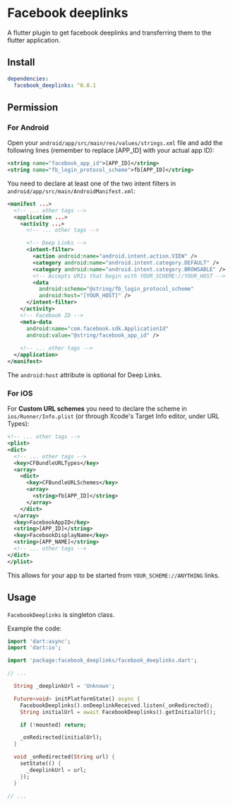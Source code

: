 # Facebook deeplinks

A flutter plugin to get facebook deeplinks and transferring them to the flutter application.

## Install

```yaml
dependencies:
  facebook_deeplinks: ^0.0.1
```

## Permission

### For Android

Open your `android/app/src/main/res/values/strings.xml` file and add the following lines (remember to replace [APP_ID] with your actual app ID):

```xml
<string name="facebook_app_id">[APP_ID]</string>
<string name="fb_login_protocol_scheme">fb[APP_ID]</string>
```

You need to declare at least one of the two intent filters in `android/app/src/main/AndroidManifest.xml`:

```xml
<manifest ...>
  <!-- ... other tags -->
  <application ...>
    <activity ...>
      <!-- ... other tags -->

      <!-- Deep Links -->
      <intent-filter>
        <action android:name="android.intent.action.VIEW" />
        <category android:name="android.intent.category.DEFAULT" />
        <category android:name="android.intent.category.BROWSABLE" />
        <!-- Accepts URIs that begin with YOUR_SCHEME://YOUR_HOST -->
        <data
          android:scheme="@string/fb_login_protocol_scheme"
          android:host="[YOUR_HOST]" />
      </intent-filter>
    </activity>
    <!-- Facebook ID -->
    <meta-data
      android:name="com.facebook.sdk.ApplicationId"
      android:value="@string/facebook_app_id" />
    
    <!-- ... other tags -->
  </application>
</manifest>
```

The `android:host` attribute is optional for Deep Links.

### For iOS

For **Custom URL schemes** you need to declare the scheme in
`ios/Runner/Info.plist` (or through Xcode's Target Info editor,
under URL Types):

```xml
<!-- ... other tags -->
<plist>
<dict>
  <!-- ... other tags -->
  <key>CFBundleURLTypes</key>
  <array>
    <dict>
      <key>CFBundleURLSchemes</key>
      <array>
        <string>fb[APP_ID]</string>
      </array>
    </dict>
  </array>
  <key>FacebookAppID</key>
  <string>[APP_ID]</string>
  <key>FacebookDisplayName</key>
  <string>[APP_NAME]</string>
  <!-- ... other tags -->
</dict>
</plist>
```

This allows for your app to be started from `YOUR_SCHEME://ANYTHING` links.

## Usage

`FacebookDeeplinks` is singleton class.

Example the code:

```dart
import 'dart:async';
import 'dart:io';

import 'package:facebook_deeplinks/facebook_deeplinks.dart';

// ...

  String _deeplinkUrl = 'Unknown';

  Future<void> initPlatformState() async {
    FacebookDeeplinks().onDeeplinkReceived.listen(_onRedirected);
    String initialUrl = await FacebookDeeplinks().getInitialUrl();

    if (!mounted) return;

    _onRedirected(initialUrl);
  }

  void _onRedirected(String url) {
    setState(() {
      _deeplinkUrl = url;
    });
  }

// ...
```